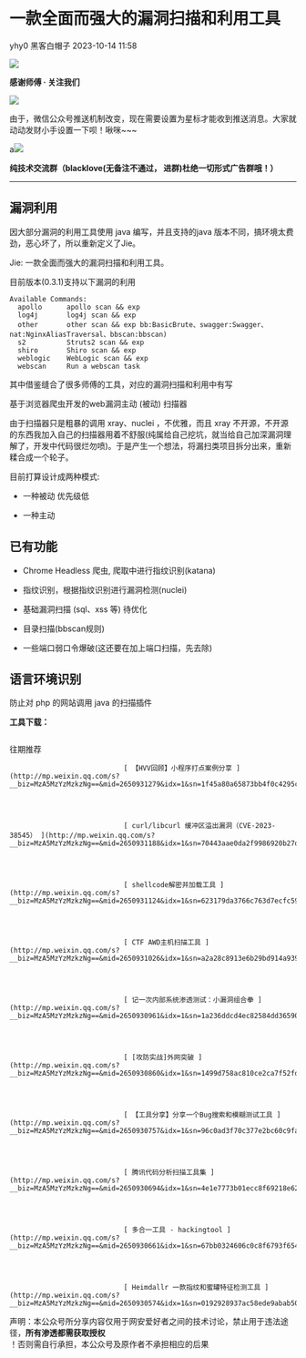 #  一款全面而强大的漏洞扫描和利用工具   
yhy0  黑客白帽子   2023-10-14 11:58  
  
![](https://mmbiz.qpic.cn/mmbiz_png/PJG3jJlPv0w6V8YUTyNSuV2udfyY3rWyR6V1UeHWuiab6T80I5ldZicZswCnrbicD4ibpaDMqCZ6UvFmhWLyTzptSA/640?wx_fmt=png&random=0.6636094571400317&random=0.6219011309810436&random=0.21191420540585404 "")  
  
**感谢师傅 · 关注我们**  
  
![](https://mmbiz.qpic.cn/mmbiz_png/PJG3jJlPv0w6V8YUTyNSuV2udfyY3rWyR6V1UeHWuiab6T80I5ldZicZswCnrbicD4ibpaDMqCZ6UvFmhWLyTzptSA/640?wx_fmt=png&random=0.9829534454876507&random=0.2787622380037358&random=0.29583791053286834 "")  
  
  
由于，微信公众号推送机制改变，现在需要设置为星标才能收到推送消息。大家就动动发财小手设置一下呗！啾咪~~~  
  
a![](https://mmbiz.qpic.cn/mmbiz_png/PJG3jJlPv0y50hQk1TiaBIAnSjzqkmZcPS4TWvohHfHPTVUBWM2mFxcqwhiaZKaQM6S7t11fuiajZ2zZqXD5hJJmA/640?wx_fmt=png "")  
  
  
**纯技术交流群（blacklove(无备注不通过， 进群)杜绝一切形式广告群哦！）**  
  
****  
## 漏洞利用  
  
因大部分漏洞的利用工具使用 java 编写，并且支持的java 版本不同，搞环境太费劲，恶心坏了，所以重新定义了Jie。  
  
Jie: 一款全面而强大的漏洞扫描和利用工具。  
  
目前版本(0.3.1)支持以下漏洞的利用  
```
Available Commands:
  apollo      apollo scan && exp 
  log4j       log4j scan && exp
  other       other scan && exp bb:BasicBrute、swagger:Swagger、nat:NginxAliasTraversal、bbscan:bbscan)
  s2          Struts2 scan && exp
  shiro       Shiro scan && exp
  weblogic    WebLogic scan && exp
  webscan     Run a webscan task
```  
  
其中借鉴缝合了很多师傅的工具，对应的漏洞扫描和利用中有写  
  
基于浏览器爬虫开发的web漏洞主动 (被动) 扫描器  
  
由于扫描器只是粗暴的调用 xray、nuclei ，不优雅，而且 xray 不开源，不开源的东西我加入自己的扫描器用着不舒服(纯属给自己挖坑，就当给自己加深漏洞理解了，开发中代码很烂勿喷)。于是产生一个想法，将漏扫类项目拆分出来，重新糅合成一个轮子。  
  
目前打算设计成两种模式:  
- 一种被动 优先级低  
  
- 一种主动  
  
##   
## 已有功能  
- Chrome Headless 爬虫, 爬取中进行指纹识别(katana)  
  
- 指纹识别，根据指纹识别进行漏洞检测(nuclei)  
  
- 基础漏洞扫描 (sql、xss 等) 待优化  
  
- 目录扫描(bbscan规则)  
  
- 一些端口弱口令爆破(这还要在加上端口扫描，先去除)  
  
##   
## 语言环境识别  
  
防止对 php 的网站调用 java 的扫描插件  
  
**工具下载：**  
```
```  
  
  

								  

									  

										  

											  
往期推荐  

										  

									  

									  

								[ 【HVV回顾】小程序打点案例分享 ](http://mp.weixin.qq.com/s?__biz=MzA5MzYzMzkzNg==&mid=2650931279&idx=1&sn=1f45a80a65873bb4f0c4295c3c734a4b&chksm=8bac4cb0bcdbc5a63d4d6d5cbc4b9dbb355635affdeb557b476ee0d53169b2c58bb4c9ba41aa&scene=21#wechat_redirect)  

							  
  

								[ curl/libcurl 缓冲区溢出漏洞（CVE-2023-38545） ](http://mp.weixin.qq.com/s?__biz=MzA5MzYzMzkzNg==&mid=2650931188&idx=1&sn=70443aae0da2f9986920b27d83873a91&chksm=8bafb30bbcd83a1d260c61e191063331815d494b167025e1f1675a2a6601ab23e921095d6ba7&scene=21#wechat_redirect)  

							  
  

								[ shellcode解密并加载工具 ](http://mp.weixin.qq.com/s?__biz=MzA5MzYzMzkzNg==&mid=2650931124&idx=1&sn=623179da3766c763d7ecfc59333e4e3d&chksm=8bafb34bbcd83a5d22dbbba05272dbedd4d542e07ddbf20a34d521f978e6a8da9dfd61b79ed2&scene=21#wechat_redirect)  

							  
  

								[ CTF AWD主机扫描工具 ](http://mp.weixin.qq.com/s?__biz=MzA5MzYzMzkzNg==&mid=2650931026&idx=1&sn=a2a28c8913e6b29bd914a939f9b111d9&chksm=8bafb3adbcd83abb5072aeb9f1954cfcd35d9f64df7f1d15b5c693aed65b78132645b6e73e36&scene=21#wechat_redirect)  

							  
  

								[ 记一次内部系统渗透测试：小漏洞组合拳 ](http://mp.weixin.qq.com/s?__biz=MzA5MzYzMzkzNg==&mid=2650930961&idx=1&sn=1a236ddcd4ec82584dd365907252e6db&chksm=8bafb3eebcd83af853caf54477a2978591e506dd930b8b6480c194b70f85c9355266f0696a82&scene=21#wechat_redirect)  

							  
  

								[ [攻防实战]外网突破 ](http://mp.weixin.qq.com/s?__biz=MzA5MzYzMzkzNg==&mid=2650930860&idx=1&sn=1499d758ac810ce2ca7f52fdefb41445&chksm=8bafb253bcd83b450ffdb50b29c61b55f3ebf2ea1b3146af3771eec7e8e5b76cb3b9b333a31e&scene=21#wechat_redirect)  

							  
  

								[ 【工具分享】分享一个Bug搜索和模糊测试工具 ](http://mp.weixin.qq.com/s?__biz=MzA5MzYzMzkzNg==&mid=2650930757&idx=1&sn=96c0ad3f70c377e2bc60c9fa2fa49eb5&chksm=8bafb2babcd83bac1a6fab84f370a0cdf6a78b55698f33f366d93c442ccc0a9d982460ea7326&scene=21#wechat_redirect)  

							  
  

								[ 腾讯代码分析扫描工具集 ](http://mp.weixin.qq.com/s?__biz=MzA5MzYzMzkzNg==&mid=2650930694&idx=1&sn=4e1e7773b01ecc8f69218e62c5982690&chksm=8bafb2f9bcd83bef04048b3d1f321fc404dec23bbef4e3346da08f9d153ccd37364f003430be&scene=21#wechat_redirect)  

							  
  

								[ 多合一工具 - hackingtool ](http://mp.weixin.qq.com/s?__biz=MzA5MzYzMzkzNg==&mid=2650930661&idx=1&sn=67bb0324606c0c8f6793f6546b26859a&chksm=8bafb11abcd8380c53dba4e88249c8085d53b63d94d14d95fb30fda32bd7b4c5e5f29ffbc3e3&scene=21#wechat_redirect)  

							  
  

								[ Heimdallr 一款指纹和蜜罐特征检测工具 ](http://mp.weixin.qq.com/s?__biz=MzA5MzYzMzkzNg==&mid=2650930574&idx=1&sn=0192928937ac58ede9abab50132f7ec3&chksm=8bafb171bcd8386793551fbe810c591fadb840e8758549edd2dddec66d43952473c8b3679821&scene=21#wechat_redirect)  

							  
  
  
声明：本公众号所分享内容仅用于网安爱好者之间的技术讨论，禁止用于违法途径，**所有渗透都需获取授权**  
！否则需自行承担，本公众号及原作者不承担相应的后果  
```
```  
  
  

